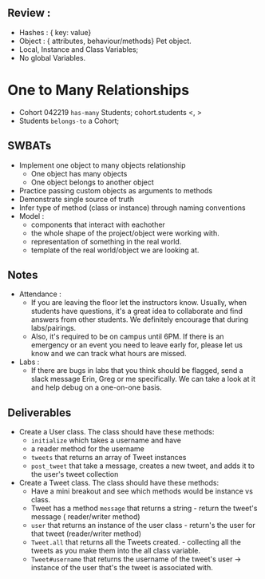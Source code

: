 
## Review :
   - Hashes : { key: value}
   - Object : { attributes, behaviour/methods}
   Pet object.
   - Local, Instance and Class Variables;
   - No global Variables.
# One to Many Relationships
- Cohort 042219 `has-many` Students;
cohort.students <<Alex>, <Hanna>>
- Students `belongs-to` a Cohort;

## SWBATs
* Implement one object to many objects relationship
  * One object has many objects
  * One object belongs to another object
* Practice passing custom objects as arguments to methods
* Demonstrate single source of truth
* Infer type of method (class or instance) through naming conventions
* Model :
  - components that interact with eachother
  - the whole shape of the project/object were working with.
  - representation of something in the real world.
  - template of the real world/object we are looking at.

## Notes
-  Attendance :
    - If you are leaving the floor let the instructors know. Usually, when students have questions, it's a great idea to collaborate and find answers from other students. We definitely encourage that during labs/pairings.
    - Also, it's required to be on campus until 6PM. If there is an emergency or an event you need to leave early for, please let us know and we can track what hours are missed.
- Labs :
  - If there are bugs in labs that you think should be flagged, send a slack message Erin, Greg or me specifically. We can take a look at it and help debug on a one-on-one basis.

## Deliverables

* Create a User class. The class should have these methods:
  * `initialize` which takes a username and have
  * a reader method for the username
  * `tweets` that returns an array of Tweet instances
  * `post_tweet` that take a message, creates a new tweet, and adds it to the user's tweet collection
* Create a Tweet class. The class should have these methods:
  * Have a mini breakout and see which methods would be instance vs class.
  * Tweet has a method `message` that returns a string - return the tweet's message ( reader/writer method)  
  * `user` that returns an instance of the user class - return's the user for that tweet (reader/writer method)
  * `Tweet.all` that returns all the Tweets created. - collecting all the tweets as you make them into the all class variable.
  * `Tweet#username` that returns the username of the tweet's user -> instance of the user that's the tweet is associated with.
